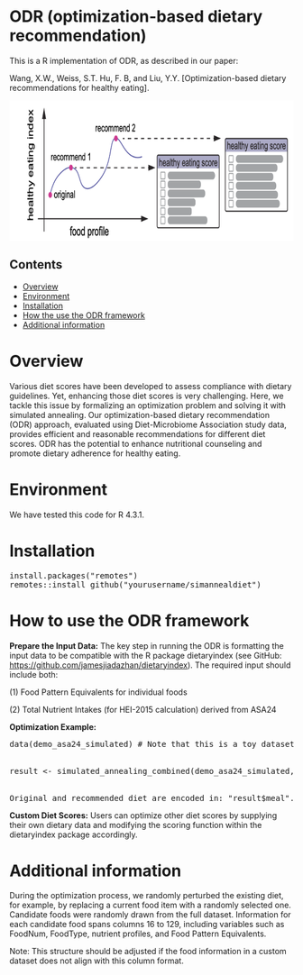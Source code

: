 # ODR (optimization-based dietary recommendation)
This is a R implementation of ODR, as described in our paper:

Wang, X.W., Weiss, S.T. Hu, F. B, and Liu, Y.Y. [Optimization-based dietary recommendations for healthy eating]. 

<p align="center">
  <img src="fig.png" alt="demo" width="700" height="250" style="display: block; margin: 0 auto;">
</p>

## Contents
- [Overview](#overview)
- [Environment](#environment)
- [Installation](#installation)
- [How the use the ODR framework](#How-the-use-the-ODR-framework)
- [Additional information](#addition)
  
# Overview
Various diet scores have been developed to assess compliance with dietary guidelines. Yet, enhancing those diet scores is very challenging. Here, we tackle this issue by formalizing an optimization problem and solving it with simulated annealing. Our optimization-based dietary recommendation (ODR) approach, evaluated using Diet-Microbiome Association study data, provides efficient and reasonable recommendations for different diet scores. ODR has the potential to enhance nutritional counseling and promote dietary adherence for healthy eating.

# Environment
We have tested this code for R 4.3.1.

# Installation
<pre>
install.packages("remotes")
remotes::install_github("yourusername/simannealdiet")
</pre>

# How to use the ODR framework
**Prepare the Input Data:** The key step in running the ODR is formatting the input data to be compatible with the R package dietaryindex (see GitHub: https://github.com/jamesjiadazhan/dietaryindex). The required input should include both:

(1) Food Pattern Equivalents for individual foods

(2) Total Nutrient Intakes (for HEI-2015 calculation) derived from ASA24

**Optimization Example:** <br>

<pre>
data(demo_asa24_simulated) # Note that this is a toy dataset. <br>

result <- simulated_annealing_combined(demo_asa24_simulated, candidate = 1, niter = 20, diet_score = "HEI2015") <br>

Original and recommended diet are encoded in: "result$meal". The diet score during iteration is: "result$iterated_score".
</pre>
**Custom Diet Scores:** Users can optimize other diet scores by supplying their own dietary data and modifying the scoring function within the dietaryindex package accordingly.

# Additional information
During the optimization process, we randomly perturbed the existing diet, for example, by replacing a current food item with a randomly selected one. Candidate foods were randomly drawn from the full dataset. Information for each candidate food spans columns 16 to 129, including variables such as FoodNum, FoodType, nutrient profiles, and Food Pattern Equivalents.

Note: This structure should be adjusted if the food information in a custom dataset does not align with this column format.
